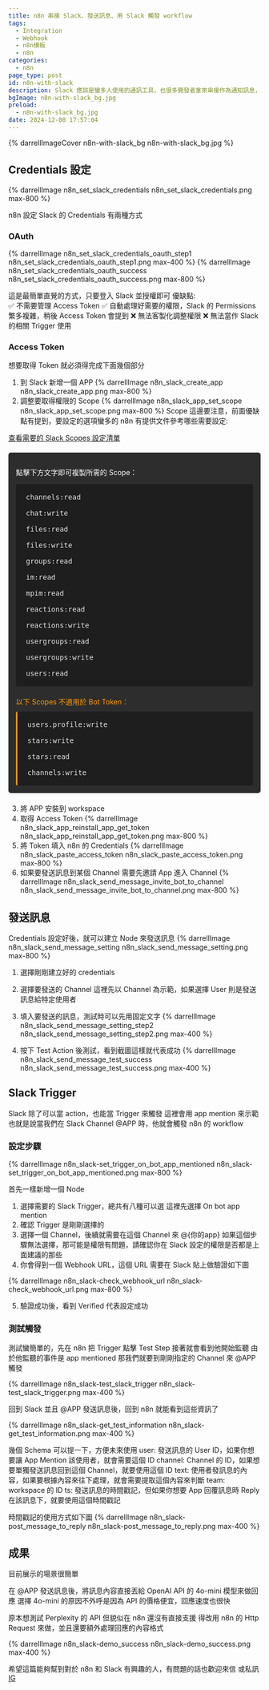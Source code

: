 ```yaml
---
title: n8n 串接 Slack、發送訊息、用 Slack 觸發 workflow
tags:
  - Integration
  - Webhook
  - n8n模板
  - n8n
categories:
  - n8n
page_type: post
id: n8n-with-slack
description: Slack 應該是蠻多人使用的通訊工具，也很多開發者拿來串接作為通知訊息，用 n8n 串接 Slack 對非技術人員來說算是相當簡單，可以真的不需要學會程式碼用 no-code 的方式來達成，希望這篇 n8n 串 slack 的教學會對你有幫助，也介紹了 Slack Trigger 該怎麼使用
bgImage: n8n-with-slack_bg.jpg
preload:
  - n8n-with-slack_bg.jpg
date: 2024-12-08 17:57:04
---
```


{% darrellImageCover n8n-with-slack_bg n8n-with-slack_bg.jpg %}

<link rel="stylesheet" href="https://cdnjs.cloudflare.com/ajax/libs/font-awesome/5.15.4/css/all.min.css">

## Credentials 設定

{% darrellImage n8n_set_slack_credentials n8n_set_slack_credentials.png max-800 %}

n8n 設定 Slack 的 Credentials 有兩種方式

### OAuth

{% darrellImage n8n_set_slack_credentials_oauth_step1 n8n_set_slack_credentials_oauth_step1.png max-400 %}
{% darrellImage n8n_set_slack_credentials_oauth_success n8n_set_slack_credentials_oauth_success.png max-800 %}

這是最簡單直覺的方式，只要登入 Slack 並授權即可
優缺點:   
✅ 不需要管理 Access Token
✅ 自動處理好需要的權限，Slack 的 Permissions 繁多複雜，稍後 Access Token 會提到
❌ 無法客製化調整權限
❌ 無法當作 Slack 的相關 Trigger 使用

### Access Token

想要取得 Token 就必須得完成下面幾個部分

1. 到 Slack 新增一個 APP
{% darrellImage n8n_slack_create_app n8n_slack_create_app.png max-800 %}
2. 調整要取得權限的 Scope
{% darrellImage n8n_slack_app_set_scope n8n_slack_app_set_scope.png max-800 %}
Scope 這邊要注意，前面優缺點有提到，要設定的選項蠻多的
n8n 有提供文件參考哪些需要設定:

[查看需要的 Slack Scopes 設定清單](https://docs.n8n.io/integrations/builtin/credentials/slack/#scopes)

<div class="copy-scopes">
  <p>點擊下方文字即可複製所需的 Scope：</p>
  <div class="scope-text">
    <div class="scope-item"><span>channels:read</span></div>
    <div class="scope-item"><span>chat:write</span></div>
    <div class="scope-item"><span>files:read</span></div>
    <div class="scope-item"><span>files:write</span></div>
    <div class="scope-item"><span>groups:read</span></div>
    <div class="scope-item"><span>im:read</span></div>
    <div class="scope-item"><span>mpim:read</span></div>
    <div class="scope-item"><span>reactions:read</span></div>
    <div class="scope-item"><span>reactions:write</span></div>
    <div class="scope-item"><span>usergroups:read</span></div>
    <div class="scope-item"><span>usergroups:write</span></div>
    <div class="scope-item"><span>users:read</span></div>
  </div>

  <div class="scope-warning">
    <p>以下 Scopes 不適用於 Bot Token：</p>
    <div class="scope-text bot-invalid">
      <div class="scope-item"><span>users.profile:write</span></div>
      <div class="scope-item"><span>stars:write</span></div>
      <div class="scope-item"><span>stars:read</span></div>
      <div class="scope-item"><span>channels:write</span></div>
    </div>
  </div>
</div>

<style>
.copy-scopes {
  margin: 20px 0;
  padding: 15px;
  background: #2d2d2d;
  border-radius: 5px;
  color: #fff;
}
.scope-text {
  padding: 10px;
  background: #1e1e1e;
  border-radius: 4px;
  margin-top: 10px;
  font-family: monospace;
}
.scope-warning {
  margin-top: 20px;
}
.scope-warning p {
  color: #ff9800;
  margin-bottom: 5px;
}
.bot-invalid {
  border-left: 3px solid #ff9800;
}
.scope-item {
  padding: 8px 10px;
}
.scope-item span {
  color: #e0e0e0;
  cursor: pointer;
  user-select: none;
}
.scope-item span:hover {
  color: #fff;
}
.scope-item span.copied {
  color: #66bb6a;
  text-shadow: 0 0 8px rgba(102, 187, 106, 0.3);
}
</style>

<script>
document.querySelector('.copy-scopes').addEventListener('click', function(e) {
  if (e.target.tagName === 'SPAN') {
    const scope = e.target.textContent.replace(' (複製成功)', '');
    navigator.clipboard.writeText(scope).then(() => {
      if (!e.target.classList.contains('copied')) {
        e.target.textContent = scope + ' (複製成功)';
        e.target.classList.add('copied');
      }
    });
  }
});
</script>

3. 將 APP 安裝到 workspace
4. 取得 Access Token
{% darrellImage n8n_slack_app_reinstall_app_get_token n8n_slack_app_reinstall_app_get_token.png max-800 %}
5. 將 Token 填入 n8n 的 Credentials
{% darrellImage n8n_slack_paste_access_token n8n_slack_paste_access_token.png max-800 %}
6. 如果要發送訊息到某個 Channel 需要先邀請 App 進入 Channel
{% darrellImage n8n_slack_send_message_invite_bot_to_channel n8n_slack_send_message_invite_bot_to_channel.png max-800 %}

## 發送訊息

Credentials 設定好後，就可以建立 Node 來發送訊息
{% darrellImage n8n_slack_send_message_setting n8n_slack_send_message_setting.png max-800 %}

1. 選擇剛剛建立好的 credentials
2. 選擇要發送的 Channel
   這裡先以 Channel 為示範，如果選擇 User 則是發送訊息給特定使用者
3. 填入要發送的訊息，測試時可以先用固定文字
{% darrellImage n8n_slack_send_message_setting_step2 n8n_slack_send_message_setting_step2.png max-400 %}

4. 按下 Test Action 後測試，看到截圖這樣就代表成功
{% darrellImage n8n_slack_send_message_test_success n8n_slack_send_message_test_success.png max-400 %}

## Slack Trigger

Slack 除了可以當 action，也能當 Trigger 來觸發
這裡會用 app mention 來示範
也就是說當我們在 Slack Channel @APP 時，他就會觸發 n8n 的 workflow

### 設定步驟

{% darrellImage n8n_slack-set_trigger_on_bot_app_mentioned n8n_slack-set_trigger_on_bot_app_mentioned.png max-800 %}

首先一樣新增一個 Node
1. 選擇需要的 Slack Trigger，總共有八種可以選
這裡先選擇 On bot app mention
2. 確認 Trigger 是剛剛選擇的
3. 選擇一個 Channel，後續就需要在這個 Channel 來 @{你的app}
如果這個步驟無法選擇，那可能是權限有問題，請確認你在 Slack 設定的權限是否都是上面建議的那些
4. 你會得到一個 Webhook URL，這個 URL 需要在 Slack 貼上做驗證如下圖

{% darrellImage n8n_slack-check_webhook_url n8n_slack-check_webhook_url.png max-800 %}

5. 驗證成功後，看到 Verified 代表設定成功

### 測試觸發

測試蠻簡單的，先在 n8n 把 Trigger 點擊 Test Step
接著就會看到他開始監聽
由於他監聽的事件是 app mentioned
那我們就要到剛剛指定的 Channel 來 @APP 觸發

{% darrellImage n8n_slack-test_slack_trigger n8n_slack-test_slack_trigger.png max-400 %}

回到 Slack 並且 @APP 發送訊息後，回到 n8n 就能看到這些資訊了

{% darrellImage n8n_slack-get_test_information n8n_slack-get_test_information.png max-400 %}

幾個 Schema 可以提一下，方便未來使用
user: 發送訊息的 User ID，如果你想要讓 App Mention 該使用者，就會需要這個 ID
channel: Channel 的 ID，如果想要單獨發送訊息回到這個 Channel，就要使用這個 ID
text: 使用者發訊息的內容，如果要根據內容來往下處理，就會需要提取這個內容來判斷
team: workspace 的 ID
ts: 發送訊息的時間戳記，但如果你想要 App 回覆訊息時 Reply 在該訊息下，就要使用這個時間戳記

時間戳記的使用方式如下圖
{% darrellImage n8n_slack-post_message_to_reply n8n_slack-post_message_to_reply.png max-400 %}

## 成果

目前展示的場景很簡單

在 @APP 發送訊息後，將訊息內容直接丟給 OpenAI API 的 4o-mini 模型來做回應
選擇 4o-mini 的原因不外呼是因為 API 的價格便宜，回應速度也很快

原本想測試 Perplexity 的 API 但貌似在 n8n 還沒有直接支援
得改用 n8n 的 Http Request 來做，並且還要額外處理回應的內容格式

{% darrellImage n8n_slack-demo_success n8n_slack-demo_success.png max-400 %}

希望這篇能夠幫到對於 n8n 和 Slack 有興趣的人，有問題的話也歡迎來信
或私訊 [IG](https://www.instagram.com/darrell_tw_/) 
